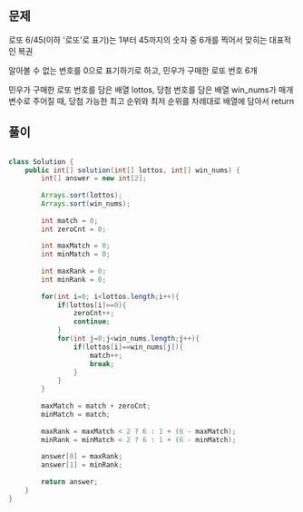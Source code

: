 ## 문제

로또 6/45(이하 '로또'로 표기)는 1부터 45까지의 숫자 중 6개를 찍어서 맞히는 대표적인 복권

알아볼 수 없는 번호를 0으로 표기하기로 하고, 민우가 구매한 로또 번호 6개

민우가 구매한 로또 번호를 담은 배열 lottos, 당첨 번호를 담은 배열 win_nums가 매개변수로 주어질 때, 당첨 가능한 최고 순위와 최저 순위를 차례대로 배열에 담아서 return

## 풀이

```java

class Solution {
    public int[] solution(int[] lottos, int[] win_nums) {
        int[] answer = new int[2];
        
        Arrays.sort(lottos);
        Arrays.sort(win_nums);
        
        int match = 0;
        int zeroCnt = 0;
        
        int maxMatch = 0;
        int minMatch = 0;
        
        int maxRank = 0;
        int minRank = 0;
        
        for(int i=0; i<lottos.length;i++){
            if(lottos[i]==0){
                zeroCnt++;
                continue;
            }
            for(int j=0;j<win_nums.length;j++){
                if(lottos[i]==win_nums[j]){
                    match++;
                    break;
                }
            }
        }
        
        maxMatch = match + zeroCnt;
        minMatch = match;
        
        maxRank = maxMatch < 2 ? 6 : 1 + (6 - maxMatch);
        minRank = minMatch < 2 ? 6 : 1 + (6 - minMatch);
        
        answer[0] = maxRank;
        answer[1] = minRank;
        
        return answer;
    }
}
```
